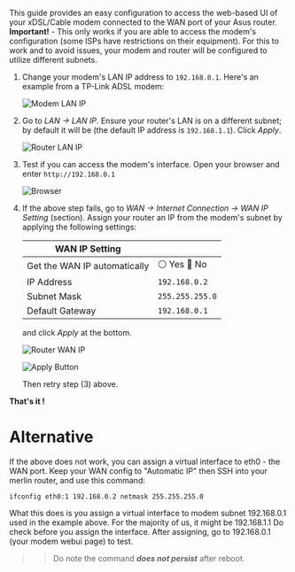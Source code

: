 This guide provides an easy configuration to access the web-based UI of your
xDSL/Cable modem connected to the WAN port of your Asus router. **Important!** -
This only works if you are able to access the modem's configuration (some ISPs
have restrictions on their equipment). For this to work and to avoid issues,
your modem and router will be configured to utilize different subnets.

1. Change your modem's LAN IP address to `192.168.0.1`. Here's an example from a
   TP-Link ADSL modem:
   
   ![Modem LAN IP](https://i.postimg.cc/g0YZWPpf/Captura-47.png)
   
2. Go to _LAN -> LAN IP_. Ensure your router's LAN is on a different subnet; by
   default it will be (the default IP address is `192.168.1.1`). Click _Apply_.
   
   ![Router LAN IP](https://i.postimg.cc/zDBZRkv3/Captura-48.png)
   
3. Test if you can access the modem's interface. Open your browser and enter
   `http://192.168.0.1`
   
   ![Browser](https://i.postimg.cc/rFcRJHCX/Captura-50.png)

4. If the above step fails, go to _WAN -> Internet Connection -> WAN IP Setting_
   (section). Assign your router an IP from the modem's subnet by applying the 
   following settings:

   | WAN IP Setting               |                 |
   | ---------------------------- | --------------- |   
   | Get the WAN IP automatically | ⚪️ Yes 🔘 No    |
   | IP Address                   | `192.168.0.2`   |
   | Subnet Mask                  | `255.255.255.0` |
   | Default Gateway              | `192.168.0.1`   |

   and click _Apply_ at the bottom.
   
   ![Router WAN IP](https://i.postimg.cc/XJrLkTG4/Captura-49.png)
   
   ![Apply Button](https://i.postimg.cc/90wM7mLJ/Captura-48.png)
   
   Then retry step (3) above.

**That's it !**

# Alternative

If the above does not work, you can assign a virtual interface to eth0 - the WAN port. Keep your WAN config to "Automatic IP" then SSH into your merlin router, and use this command:

``` ifconfig eth0:1 192.168.0.2 netmask 255.255.255.0 ```

What this does is you assign a virtual interface to modem subnet 192.168.0.1 used in the example above. For the majority of us, it might be 192.168.1.1
Do check before you assign the interface. After assigning, go to 192.168.0.1 (your modem webui page) to test.
>>Do note the command ***does not persist*** after reboot.